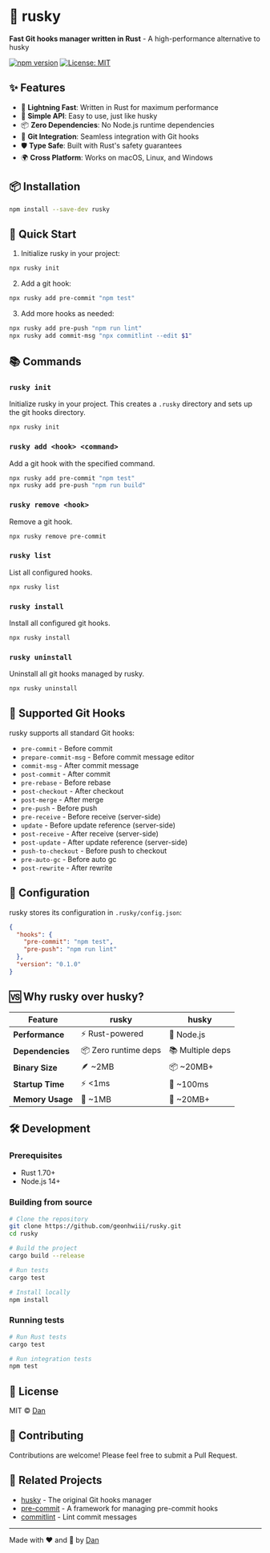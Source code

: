 # 🐺 rusky

**Fast Git hooks manager written in Rust** - A high-performance alternative to husky

[![npm version](https://badge.fury.io/js/rusky.svg)](https://badge.fury.io/js/rusky)
[![License: MIT](https://img.shields.io/badge/License-MIT-yellow.svg)](https://opensource.org/licenses/MIT)

## ✨ Features

- 🚀 **Lightning Fast**: Written in Rust for maximum performance
- 🔧 **Simple API**: Easy to use, just like husky
- 📦 **Zero Dependencies**: No Node.js runtime dependencies
- 🎯 **Git Integration**: Seamless integration with Git hooks
- 🛡️ **Type Safe**: Built with Rust's safety guarantees
- 🌍 **Cross Platform**: Works on macOS, Linux, and Windows

## 📦 Installation

```bash
npm install --save-dev rusky
```

## 🚀 Quick Start

1. Initialize rusky in your project:
```bash
npx rusky init
```

2. Add a git hook:
```bash
npx rusky add pre-commit "npm test"
```

3. Add more hooks as needed:
```bash
npx rusky add pre-push "npm run lint"
npx rusky add commit-msg "npx commitlint --edit $1"
```

## 📚 Commands

### `rusky init`
Initialize rusky in your project. This creates a `.rusky` directory and sets up the git hooks directory.

```bash
npx rusky init
```

### `rusky add <hook> <command>`
Add a git hook with the specified command.

```bash
npx rusky add pre-commit "npm test"
npx rusky add pre-push "npm run build"
```

### `rusky remove <hook>`
Remove a git hook.

```bash
npx rusky remove pre-commit
```

### `rusky list`
List all configured hooks.

```bash
npx rusky list
```

### `rusky install`
Install all configured git hooks.

```bash
npx rusky install
```

### `rusky uninstall`
Uninstall all git hooks managed by rusky.

```bash
npx rusky uninstall
```

## 🎯 Supported Git Hooks

rusky supports all standard Git hooks:

- `pre-commit` - Before commit
- `prepare-commit-msg` - Before commit message editor
- `commit-msg` - After commit message
- `post-commit` - After commit
- `pre-rebase` - Before rebase
- `post-checkout` - After checkout
- `post-merge` - After merge
- `pre-push` - Before push
- `pre-receive` - Before receive (server-side)
- `update` - Before update reference (server-side)
- `post-receive` - After receive (server-side)
- `post-update` - After update reference (server-side)
- `push-to-checkout` - Before push to checkout
- `pre-auto-gc` - Before auto gc
- `post-rewrite` - After rewrite

## 🔧 Configuration

rusky stores its configuration in `.rusky/config.json`:

```json
{
  "hooks": {
    "pre-commit": "npm test",
    "pre-push": "npm run lint"
  },
  "version": "0.1.0"
}
```

## 🆚 Why rusky over husky?

| Feature | rusky | husky |
|---------|-------|-------|
| **Performance** | ⚡ Rust-powered | 🐌 Node.js |
| **Dependencies** | 📦 Zero runtime deps | 📚 Multiple deps |
| **Binary Size** | 🪶 ~2MB | 📦 ~20MB+ |
| **Startup Time** | ⚡ <1ms | 🐌 ~100ms |
| **Memory Usage** | 🧠 ~1MB | 🧠 ~20MB+ |

## 🛠️ Development

### Prerequisites
- Rust 1.70+
- Node.js 14+

### Building from source

```bash
# Clone the repository
git clone https://github.com/geonhwiii/rusky.git
cd rusky

# Build the project
cargo build --release

# Run tests
cargo test

# Install locally
npm install
```

### Running tests

```bash
# Run Rust tests
cargo test

# Run integration tests
npm test
```

## 📄 License

MIT © [Dan](https://github.com/dan)

## 🤝 Contributing

Contributions are welcome! Please feel free to submit a Pull Request.

## 🔗 Related Projects

- [husky](https://github.com/typicode/husky) - The original Git hooks manager
- [pre-commit](https://pre-commit.com/) - A framework for managing pre-commit hooks
- [commitlint](https://commitlint.js.org/) - Lint commit messages

---

Made with ❤️ and 🦀 by [Dan](https://github.com/dan) 